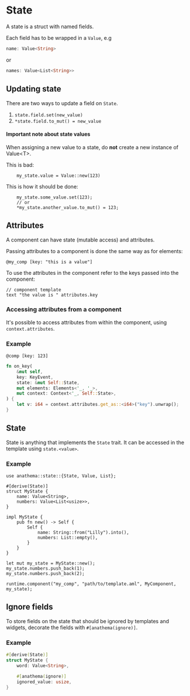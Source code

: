 # State

A state is a struct with named fields. 

Each field has to be wrapped in a `Value`, e.g 
```rust
name: Value<String>
``` 
or 
```rust
names: Value<List<String>>
```

## Updating state

There are two ways to update a field on `State`.

1. `state.field.set(new_value)`
2. `*state.field.to_mut() = new_value`
 
<div class="warning">
<h4>Important note about state values</h4>

When assigning a new value to a state, do **not** create a new instance of
Value&lt;T&gt;.

This is bad:
```rust,ignore
    my_state.value = Value::new(123)
```

This is how it should be done:

```rust,ignore
    my_state.some_value.set(123);
    // or
    *my_state.another_value.to_mut() = 123;
```

</div>

## Attributes

A component can have state (mutable access) and attributes.

Passing attributes to a component is done the same way as for elements:

```
@my_comp [key: "this is a value"]
```

To use the attributes in the component refer to the keys passed into the component:
```
// component template
text "the value is " attributes.key
```

### Accessing attributes from a component

It's possible to access attributes from within the component, using `context.attributes`.

### Example

```
@comp [key: 123]
```

```rust
fn on_key(
    &mut self,
    key: KeyEvent,
    state: &mut Self::State,
    mut elements: Elements<'_, '_>,
    mut context: Context<'_, Self::State>,
) { 
    let v: i64 = context.attributes.get_as::<i64>("key").unwrap();
}
```

## State

State is anything that implements the `State` trait. It can be accessed in the template using `state.<value>`.

### Example 

```rust,ignore
use anathema::state::{State, Value, List};

#[derive(State)]
struct MyState {
    name: Value<String>,
    numbers: Value<List<usize>>,
}

impl MyState {
    pub fn new() -> Self {
        Self {
            name: String::from("Lilly").into(),
            numbers: List::empty(),
        }
    }
}

let mut my_state = MyState::new();
my_state.numbers.push_back(1);
my_state.numbers.push_back(2);

runtime.component("my_comp", "path/to/template.aml", MyComponent, my_state);
```

## Ignore fields

To store fields on the state that should be ignored by templates and widgets,
decorate the fields with `#[anathema(ignore)]`.

### Example

```rust
#[derive(State)]
struct MyState {
    word: Value<String>,

    #[anathema(ignore)]
    ignored_value: usize,
}
```
